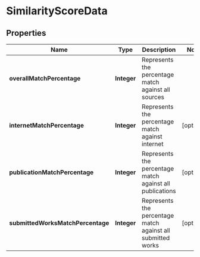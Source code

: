 

# SimilarityScoreData


## Properties

| Name | Type | Description | Notes |
|------------ | ------------- | ------------- | -------------|
|**overallMatchPercentage** | **Integer** | Represents the percentage match against all sources |  |
|**internetMatchPercentage** | **Integer** | Represents the percentage match against internet |  [optional] |
|**publicationMatchPercentage** | **Integer** | Represents the percentage match against all publications |  [optional] |
|**submittedWorksMatchPercentage** | **Integer** | Represents the percentage match against all submitted works |  [optional] |



